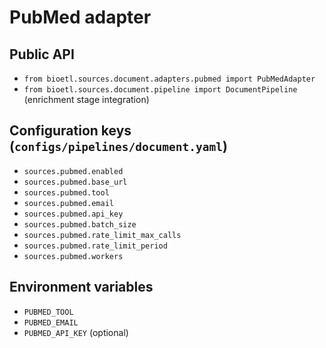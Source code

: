 # PubMed adapter

## Public API
- `from bioetl.sources.document.adapters.pubmed import PubMedAdapter`
- `from bioetl.sources.document.pipeline import DocumentPipeline` (enrichment stage integration)

## Configuration keys (`configs/pipelines/document.yaml`)
- `sources.pubmed.enabled`
- `sources.pubmed.base_url`
- `sources.pubmed.tool`
- `sources.pubmed.email`
- `sources.pubmed.api_key`
- `sources.pubmed.batch_size`
- `sources.pubmed.rate_limit_max_calls`
- `sources.pubmed.rate_limit_period`
- `sources.pubmed.workers`

## Environment variables
- `PUBMED_TOOL`
- `PUBMED_EMAIL`
- `PUBMED_API_KEY` (optional)
